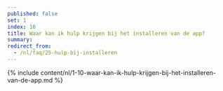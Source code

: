 ```yaml
---
published: false
set: 1
index: 10
title: Waar kan ik hulp krijgen bij het installeren van de app?
summary: 
redirect_from: 
  - /nl/faq/25-hulp-bij-installeren
---
```

{% include content/nl/1-10-waar-kan-ik-hulp-krijgen-bij-het-installeren-van-de-app.md %}
